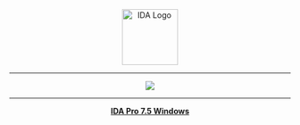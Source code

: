 <div align="center">
  <a href="https://github.com/soevielofficial/IDA-Pro-7.5"><img alt="IDA Logo" src="https://cdn.discordapp.com/attachments/862008488502755330/1073620699635273758/logo.png" height="100" /></a>
<div>
<hr>
<p align="center">
  <a href="https://github.com/soevielofficial/IDA-Pro-7.5"><img src="https://img.shields.io/github/stars/soevielofficial/IDA-Pro-7.5?style=for-the-badge"></a>
</p>
<hr>

**[IDA Pro 7.5 Windows](https://cdn.discordapp.com/attachments/1073618951646490714/1077873020288389131/Hex-Rays_IDA_Pro_7.5.201028_SP3_x64.zip)**
